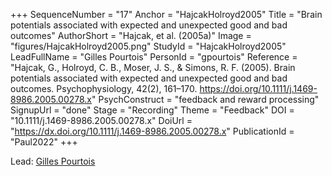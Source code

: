 +++
SequenceNumber = "17"
Anchor = "HajcakHolroyd2005"
Title = "Brain potentials associated with expected and unexpected good and bad outcomes"
AuthorShort = "Hajcak, et al. (2005a)"
Image = "figures/HajcakHolroyd2005.png"
StudyId = "HajcakHolroyd2005"
LeadFullName = "Gilles Pourtois"
PersonId = "gpourtois"
Reference = "Hajcak, G., Holroyd, C. B., Moser, J. S., & Simons, R. F. (2005). Brain potentials associated with expected and unexpected good and bad outcomes. Psychophysiology, 42(2), 161–170. https://doi.org/10.1111/j.1469-8986.2005.00278.x"
PsychConstruct = "feedback and reward processing"
SignupUrl = "done"
Stage = "Recording"
Theme = "Feedback"
DOI = "10.1111/j.1469-8986.2005.00278.x"
DoiUrl = "https://dx.doi.org/10.1111/j.1469-8986.2005.00278.x"
PublicationId = "Paul2022"
+++

Lead: [Gilles Pourtois](/people/#gpourtois)